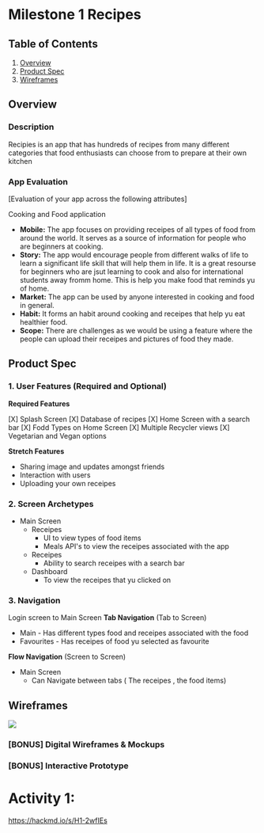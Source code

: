 # Milestone 1 Recipes

## Table of Contents

1. [Overview](#Overview)
2. [Product Spec](#Product-Spec)
3. [Wireframes](#Wireframes)

## Overview

### Description

Recipies is an app that has hundreds of recipes from many different categories that food enthusiasts can choose from to prepare at their own kitchen 

### App Evaluation

[Evaluation of your app across the following attributes]

Cooking and Food application
- **Mobile:**
The app focuses on providing receipes of all types of food from around the world. It serves as a source of information for people who are beginners at cooking.
- **Story:**
The app would encourage people from different walks of life to learn a significant life skill that will help them in life. It is a great resourse for beginners who are jsut learning to cook and also for international students away fromm home. This is help you make food that reminds yu of home.
- **Market:**
The app can be used by anyone interested in cooking and food in general.
- **Habit:**
It forms an habit around cooking and receipes that help yu eat healthier food.
- **Scope:**
There are challenges as we would be using a feature where the people can upload their receipes and pictures of food they made.

## Product Spec

### 1. User Features (Required and Optional)

**Required Features**

[X] Splash Screen
[X] Database of recipes
[X] Home Screen with a search bar
[X] Fodd Types on Home Screen
[X] Multiple Recycler views
[X] Vegetarian and Vegan options

**Stretch Features**

* Sharing image and updates amongst friends
* Interaction with users
* Uploading your own receipes

### 2. Screen Archetypes

- Main Screen
  - Receipes
    - UI to view types of food items
    - Meals API's to view the receipes associated with the app
  - Receipes
    - Ability to search receipes with a search bar 
  - Dashboard
    - To view the receipes that yu clicked on

### 3. Navigation

Login screen to Main Screen
**Tab Navigation** (Tab to Screen)

* Main - Has different types food and receipes associated with the food
* Favourites - Has receipes of food yu selected as favourite


**Flow Navigation** (Screen to Screen)

- Main Screen
  - Can Navigate between tabs ( The receipes , the food items)

## Wireframes

<img src="walkthrough.gif">

### [BONUS] Digital Wireframes & Mockups

### [BONUS] Interactive Prototype

# Activity 1:
https://hackmd.io/s/H1-2wfIEs
